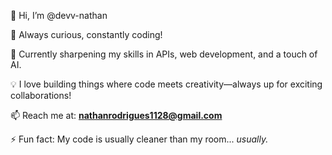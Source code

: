 👋 Hi, I’m @devv-nathan  

👀 Always curious, constantly coding!  

🌱 Currently sharpening my skills in APIs, web development, and a touch of AI.  

💡 I love building things where code meets creativity—always up for exciting collaborations!  

📫 Reach me at: **nathanrodrigues1128@gmail.com**  

⚡ Fun fact: My code is usually cleaner than my room... *usually.*  
